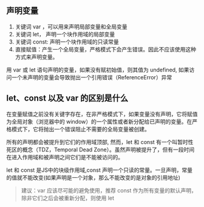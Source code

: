 
## 声明变量
1. 关键词 var ，可以用来声明局部变量和全局变量
2. 关键词 let， 声明一个块作用域的局部变量
3. 关键词 const: 声明一个块作用域的只读常量
4. 直接赋值：产生一个全局变量，严格模式下会产生错误。因此不应该使用这种方式来声明变量。

用 var 或 let 语句声明的变量，如果没有赋初始值，则其值为 undefined, 如果访问一个未声明的变量会导致抛出一个引用错误（ReferenceError）异常

## let、const 以及 var 的区别是什么
在变量赋值之前没有关键字存在，在非严格模式下，如果变量没有声明，它将赋值为全局对象（浏览器中的 window）的一个属性或者新分配给已声明的变量。在严格模式下，它将抛出一个错误阻止不需要的全局变量被创建。

所有的声明都会被提升到它们的作用域顶部, 然而，let 和 const 有一个叫暂时性死区的概念（TDZ，Temporal Dead Zone）。虽然声明被提升了，但有一段时间在进入作用域和被声明之间它们是不能被访问的。

let 和 const 是JS中的块级作用域,const 声明一个只读的常量。一旦声明，常量的值就不能改变(如果声明是一个对象，那么不能改变的是对象的引用地址)

> 建议：var 应该尽可能的避免使用，推荐 const 作为所有变量的默认声明，除非它们之后会被重新分配，则使用 let